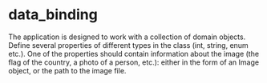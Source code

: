 # data_binding
The application is designed to work with a collection of domain objects. Define several properties of different types in the class (int, string, enum etc.). One of the properties should contain information about the image (the flag of the country, a photo of a person, etc.): either in the form of an Image object, or the path to the image file.
